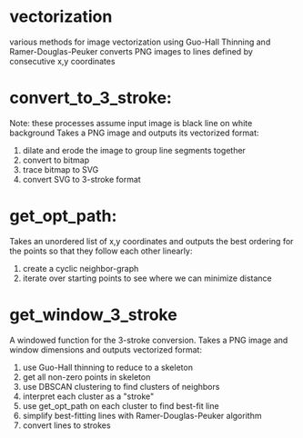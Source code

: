 # vectorization
various methods for image vectorization using Guo-Hall Thinning and Ramer-Douglas-Peuker
converts PNG images to lines defined by consecutive x,y coordinates

# convert_to_3_stroke:
Note: these processes assume input image is black line on white background
Takes a PNG image and outputs its vectorized format:
1) dilate and erode the image to group line segments together
2) convert to bitmap
3) trace bitmap to SVG
4) convert SVG to 3-stroke format
        
# get_opt_path:
Takes an unordered list of x,y coordinates and outputs the best ordering for the points so that they follow each other linearly:
1) create a cyclic neighbor-graph
2) iterate over starting points to see where we can minimize distance
        
# get_window_3_stroke
A windowed function for the 3-stroke conversion.
Takes a PNG image and window dimensions and outputs vectorized format:
1) use Guo-Hall thinning to reduce to a skeleton
2) get all non-zero points in skeleton
3) use DBSCAN clustering to find clusters of neighbors
4) interpret each cluster as a "stroke"
5) use get_opt_path on each cluster to find best-fit line
6) simplify best-fitting lines with Ramer-Douglas-Peuker algorithm
7) convert lines to strokes
